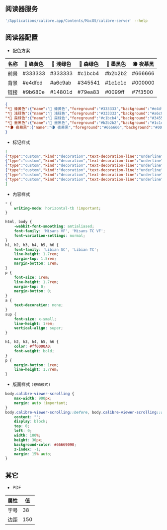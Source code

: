 ## 阅读器服务

```sh
'/Applications/calibre.app/Contents/MacOS/calibre-server' --help
```

## 阅读器配置

- 配色方案

| 名称 | 🐝 蜂黄色 | 🌿 浅绿色 | 🌲 森绿色 | 🦉 墨黑色 | 🌘 夜幕黑 |
| --- | --- | --- | --- | --- | --- |
| 前景 | #333333 | #333333 | #c1bcb4 | #b2b2b2 | #666666 |
| 背景 | #e4dfcd | #a6c9ab | #345541 | #1c1c1c | #000000 |
| 链接 | #9b680e | #14801d | #79ea83 | #0099ff | #7f3500 |

```json
{
"*🐝 蜂黄色":{"name":"🐝 蜂黄色","foreground":"#333333","background":"#e4dfcd","link":"#9b680e"},
"*🌿 浅绿色":{"name":"🌿 浅绿色","foreground":"#333333","background":"#a6c9ab","link":"#14801d"},
"*🌲 森绿色":{"name":"🌲 森绿色","foreground":"#c1bcb4","background":"#345541","link":"#79ea83"},
"*🦉 墨黑色":{"name":"🦉 墨黑色","foreground":"#b2b2b2","background":"#1c1c1c","link":"#0099ff"},
"*🌘 夜幕黑":{"name":"🌘 夜幕黑","foreground":"#666666","background":"#000000","link":"#7f3500"}
}
```

- 标记样式

```json
[
{"type":"custom","kind":"decoration","text-decoration-line":"underline","text-decoration-style":"solid","text-decoration-color":"#ffff00","friendly_name":"黄色的下划线"},
{"type":"custom","kind":"decoration","text-decoration-line":"underline","text-decoration-style":"double","text-decoration-color":"#ffff00","friendly_name":"黄色的双下划线"},
{"type":"custom","kind":"decoration","text-decoration-line":"underline","text-decoration-style":"solid","text-decoration-color":"#ff0000","friendly_name":"红色的下划线"},
{"type":"custom","kind":"decoration","text-decoration-line":"underline","text-decoration-style":"double","text-decoration-color":"#ff0000","friendly_name":"红色的双下划线"},
{"type":"custom","kind":"decoration","text-decoration-line":"underline","text-decoration-style":"solid","text-decoration-color":"currentColor","friendly_name":"文本颜色的下划线"},
{"type":"custom","kind":"decoration","text-decoration-line":"underline","text-decoration-style":"double","text-decoration-color":"currentColor","friendly_name":"文本颜色的双下划线"}
]
```

- 内容样式

```css
* {
    writing-mode: horizontal-tb !important;
}
```

```css
html, body {
    -webkit-font-smoothing: antialiased;
    font-family: 'Misans VF', 'Misans TC VF';
    font-variation-settings: normal;
}
h1, h2, h3, h4, h5, h6 {
    font-family: 'Libian SC', 'Libian TC';
    line-height: 1.7rem;
    margin-top: 1.5rem;
    margin-bottom: 1rem;
}
p {
    font-size: 1rem;
    line-height: 1.7rem;
    margin-top: 0;
    margin-bottom: 0;
}
a {
    text-decoration: none;
}
sup {
    font-size: x-small;
    line-height: 1rem;
    vertical-align: super;
}
```

```css
h1, h2, h3, h4, h5, h6 {
    color: #ff0000A0;
    font-weight: bold;
}
p {
    margin-bottom: 1rem;
    line-height: 1.7rem;
}
```

- 版面样式 `(卷轴模式)`

```css
body.calibre-viewer-scrolling {
    max-width: 900px;
    margin: auto !important;
}
body.calibre-viewer-scrolling::before, body.calibre-viewer-scrolling::after {
    content: "";
    display: block;
    top: 0;
    left: 0;
    width: 100%;
    height: 30px;
    background-color: #66669090;
    z-index: -1;
    margin: 15% auto;
}
```

## 其它

- PDF

| 属性 | 值 |
| --- | --- |
| 字号 | 38 |
| 边距 | 150 |
